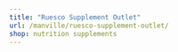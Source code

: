 ```yaml
---
title: "Ruesco Supplement Outlet"
url: /manville/ruesco-supplement-outlet/
shop: nutrition supplements
---
```

